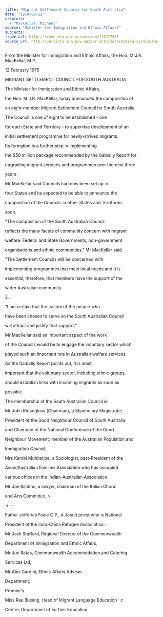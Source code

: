 ```yaml
---
title: "Migrant Settlement Council for South Australia"
date: "1979-02-12"
creators:
  - "Mackellar, Michael"
source: "Minister for Immigration and Ethnic Affairs"
subjects:
trove_url: http://trove.nla.gov.au/version/213727586
source_url: http://parlinfo.aph.gov.au/parlInfo/search/display/display.w3p;query=Id%3A%22media/pressrel/HPR08004528%22
---
```


 From the Minister for Immigration and Ethnic Affairs, the Hon. M.J.R. MacKellar, M.P.

 12 February 1979

 MIGRANT SETTLEMENT COUNCIL FOR SOUTH AUSTRALIA

 The Minister for Immigration and Ethnic Affairs,  

 the Hon. M.J.R. MacKellar, today announced the composition of 

 an eight-member Migrant Settlement Council for South Australia.

 The Council is one of eight to be established - one 

 for each State and Territory - to supervise development of an 

 initial settlement programme for newly-arrived migrants.

 Its formation is a further step in implementing 

 the $50 million package recommended by the Galbally Report for 

 upgrading migrant services and programmes over the next three 

 years.

 Mr MacKellar said Councils had now been set up in 

 four States and he expected to be able to announce the 

 composition of the Councils in other States and Territories 

 soon.

 "The composition of the South Australian Council 

 reflects the many facets of community concern with migrant 

 welfare:  Federal and State Governments, non-government

 organisations and ethnic communities," Mr MacKellar said.

 "The Settlement Councils will be concerned with 

 implementing programmes that meet local needs and it is 

 essential, therefore, that members have the support of the 

 wider Australian community.

 2 .

 "I am certain that the calibre of the people who 

 have been chosen to serve on the South Australian Council 

 will attract and justify that support."

 Mr MacKellar said an important aspect of the work 

 of the Councils would be to engage the voluntary sector which 

 played such an important role in Australian welfare services.

 As the Galbally Report points out, it is most 

 important that the voluntary sector, including ethnic groups,  

 should establish links with incoming migrants as soon as 

 possible.

 The membership of the South Australian Council is:

 Mr John Kiosoglous (Chairman),  a Stipendiary Magistrate; 

 President of the Good Neighbour Council of South Australia 

 and Chairman of the National Conference of the Good 

 Neighbour Movement;  member of the Australian Population and 

 Immigration Council;

 Mrs Karobi Muhkerjoe,  a Sociologist, past-President of the 

 Asian/Australian Families Association who has occupied 

 various offices in the Indian-Australian Association.

 Mr Joe Baldino, a lawyer, chairman of the Italian Choral 

 and Arts Committee.  >

 -i . ·

 Father Jefferies Foale C.P., A Jesuit priest who is National 

 President of the Indo-China Refugee Association.·

 Mr Jack Stafford, Regional Director of the Commonwealth 

 Department of Immigration and Ethnic Affairs;

 Mr Juri Ratas,  Commonwealth Accommodation and Catering 

 Services Ltd;

 Mr Alex Gardini, Ethnic Affairs Adviser, 

 Department;

 Premier's

 Miss Rae Blesing, Head of Migrant Language Education '  c 

 Centre,  Department of Further Education.


